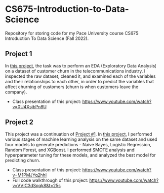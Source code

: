 # CS675-Introduction-to-Data-Science

Repository for storing code for my Pace University course CS675 Introduction To Data Science (Fall 2022).

## Project 1
In [this project](https://github.com/awesomecosmos/CS675-Intro-To-Data-Science/blob/main/Project1/project1.ipynb), the task was to perform an EDA (Exploratory Data Analysis) on a dataset of customer churn in the telecommunications industry. I inspected the raw dataset, cleaned it, and examined each of the variables and their relationships to each other, in order to predict the variables that affect churning of customers (churn is when customers leave the company). 

- Class presentation of this project: https://www.youtube.com/watch?v=0U4XsjbPn8U

## Project 2
This project was a continuation of [Project #1](https://github.com/awesomecosmos/CS675-Intro-To-Data-Science/blob/main/Project1/project1.ipynb). In [this project](https://github.com/awesomecosmos/CS675-Intro-To-Data-Science/blob/main/Project2/project2.ipynb), I performed various stages of machine learning analysis on the same dataset and used four models to generate predictions - Naive Bayes, Logistic Regression, Random Forest, and XGBoost. I performed SMOTE analysis and hyperparameter tuning for these models, and analyzed the best model for predicting churn. 

- Class presentation of this project: https://www.youtube.com/watch?v=M1PMJYq2hhI
- Full code walkthrough of this project: https://www.youtube.com/watch?v=VVIC3dSqqk8&t=25s
